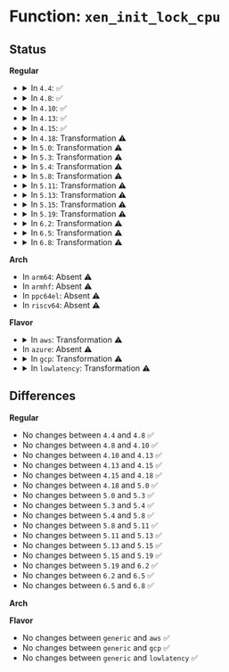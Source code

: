 # Function: <code>xen_init_lock_cpu</code>

## Status
<b>Regular</b>
<ul>
<li>
<details>
<summary>In <code>4.4</code>: ✅</summary>

```c
void xen_init_lock_cpu(int cpu);
```

**Collision:** Unique Global

**Inline:** No

**Transformation:** False

**Instances:**

```
In arch/x86/xen/spinlock.c (ffffffff8102bf00)
Location: arch/x86/xen/spinlock.c:275
Inline: False
Direct callers:
  - arch/x86/xen/smp.c:xen_hvm_cpu_up
  - arch/x86/xen/smp.c:xen_hvm_smp_prepare_cpus
  - arch/x86/xen/smp.c:xen_cpu_up
```
**Symbols:**

```
ffffffff8102bf00-ffffffff8102bfdd: xen_init_lock_cpu (STB_GLOBAL)
```
</details>
</li>
<li>
<details>
<summary>In <code>4.8</code>: ✅</summary>

```c
void xen_init_lock_cpu(int cpu);
```

**Collision:** Unique Global

**Inline:** No

**Transformation:** False

**Instances:**

```
In arch/x86/xen/spinlock.c (ffffffff8102b230)
Location: arch/x86/xen/spinlock.c:281
Inline: False
Direct callers:
  - arch/x86/xen/smp.c:xen_hvm_cpu_up
  - arch/x86/xen/smp.c:xen_hvm_smp_prepare_cpus
  - arch/x86/xen/smp.c:xen_cpu_up
```
**Symbols:**

```
ffffffff8102b230-ffffffff8102b30d: xen_init_lock_cpu (STB_GLOBAL)
```
</details>
</li>
<li>
<details>
<summary>In <code>4.10</code>: ✅</summary>

```c
void xen_init_lock_cpu(int cpu);
```

**Collision:** Unique Global

**Inline:** No

**Transformation:** False

**Instances:**

```
In arch/x86/xen/spinlock.c (ffffffff8102b930)
Location: arch/x86/xen/spinlock.c:78
Inline: False
Direct callers:
  - arch/x86/xen/enlighten.c:xen_cpu_up_online
  - arch/x86/xen/smp.c:xen_hvm_smp_prepare_cpus
  - arch/x86/xen/smp.c:xen_smp_prepare_cpus
```
**Symbols:**

```
ffffffff8102b930-ffffffff8102ba0d: xen_init_lock_cpu (STB_GLOBAL)
```
</details>
</li>
<li>
<details>
<summary>In <code>4.13</code>: ✅</summary>

```c
void xen_init_lock_cpu(int cpu);
```

**Collision:** Unique Global

**Inline:** No

**Transformation:** False

**Instances:**

```
In arch/x86/xen/spinlock.c (ffffffff81029bd0)
Location: arch/x86/xen/spinlock.c:78
Inline: False
Direct callers:
  - arch/x86/xen/enlighten.c:xen_cpu_up_online
  - arch/x86/xen/smp_pv.c:xen_pv_smp_prepare_cpus
  - arch/x86/xen/smp_hvm.c:xen_hvm_smp_prepare_cpus
```
**Symbols:**

```
ffffffff81029bd0-ffffffff81029ca3: xen_init_lock_cpu (STB_GLOBAL)
```
</details>
</li>
<li>
<details>
<summary>In <code>4.15</code>: ✅</summary>

```c
void xen_init_lock_cpu(int cpu);
```

**Collision:** Unique Global

**Inline:** No

**Transformation:** False

**Instances:**

```
In arch/x86/xen/spinlock.c (ffffffff81029df0)
Location: arch/x86/xen/spinlock.c:80
Inline: False
Direct callers:
  - arch/x86/xen/enlighten.c:xen_cpu_up_online
  - arch/x86/xen/smp_pv.c:xen_pv_smp_prepare_cpus
  - arch/x86/xen/smp_hvm.c:xen_hvm_smp_prepare_cpus
```
**Symbols:**

```
ffffffff81029df0-ffffffff81029edb: xen_init_lock_cpu (STB_GLOBAL)
```
</details>
</li>
<li>
<details>
<summary>In <code>4.18</code>: Transformation ⚠️</summary>

```c
void xen_init_lock_cpu(int cpu);
```

**Collision:** Unique Global

**Inline:** No

**Transformation:** True

**Instances:**

```
In arch/x86/xen/spinlock.c (0)
Location: arch/x86/xen/spinlock.c:78
Inline: False
Direct callers:
  - arch/x86/xen/enlighten.c:xen_cpu_up_online
  - arch/x86/xen/smp_pv.c:xen_pv_smp_prepare_cpus
  - arch/x86/xen/smp_hvm.c:xen_hvm_smp_prepare_cpus
```
**Symbols:**

```
ffffffff8102a9cb-ffffffff8102a9e1: xen_init_lock_cpu.cold.1 (STB_LOCAL)
ffffffff8102a880-ffffffff8102a95e: xen_init_lock_cpu (STB_GLOBAL)
```
</details>
</li>
<li>
<details>
<summary>In <code>5.0</code>: Transformation ⚠️</summary>

```c
void xen_init_lock_cpu(int cpu);
```

**Collision:** Unique Global

**Inline:** No

**Transformation:** True

**Instances:**

```
In arch/x86/xen/spinlock.c (0)
Location: arch/x86/xen/spinlock.c:66
Inline: False
Direct callers:
  - arch/x86/xen/enlighten.c:xen_cpu_up_online
  - arch/x86/xen/smp_pv.c:xen_pv_smp_prepare_cpus
  - arch/x86/xen/smp_hvm.c:xen_hvm_smp_prepare_cpus
```
**Symbols:**

```
ffffffff8102b03b-ffffffff8102b051: xen_init_lock_cpu.cold.4 (STB_LOCAL)
ffffffff8102aef0-ffffffff8102afce: xen_init_lock_cpu (STB_GLOBAL)
```
</details>
</li>
<li>
<details>
<summary>In <code>5.3</code>: Transformation ⚠️</summary>

```c
void xen_init_lock_cpu(int cpu);
```

**Collision:** Unique Global

**Inline:** No

**Transformation:** True

**Instances:**

```
In arch/x86/xen/spinlock.c (0)
Location: arch/x86/xen/spinlock.c:66
Inline: False
Direct callers:
  - arch/x86/xen/enlighten.c:xen_cpu_up_online
  - arch/x86/xen/smp_pv.c:xen_pv_smp_prepare_cpus
  - arch/x86/xen/smp_hvm.c:xen_hvm_smp_prepare_cpus
```
**Symbols:**

```
ffffffff8102ce33-ffffffff8102ce50: xen_init_lock_cpu.cold (STB_LOCAL)
ffffffff8102ccf0-ffffffff8102cda9: xen_init_lock_cpu (STB_GLOBAL)
```
</details>
</li>
<li>
<details>
<summary>In <code>5.4</code>: Transformation ⚠️</summary>

```c
void xen_init_lock_cpu(int cpu);
```

**Collision:** Unique Global

**Inline:** No

**Transformation:** True

**Instances:**

```
In arch/x86/xen/spinlock.c (0)
Location: arch/x86/xen/spinlock.c:66
Inline: False
Direct callers:
  - arch/x86/xen/enlighten.c:xen_cpu_up_online
  - arch/x86/xen/smp_pv.c:xen_pv_smp_prepare_cpus
  - arch/x86/xen/smp_hvm.c:xen_hvm_smp_prepare_cpus
```
**Symbols:**

```
ffffffff8102d703-ffffffff8102d720: xen_init_lock_cpu.cold (STB_LOCAL)
ffffffff8102d5c0-ffffffff8102d679: xen_init_lock_cpu (STB_GLOBAL)
```
</details>
</li>
<li>
<details>
<summary>In <code>5.8</code>: Transformation ⚠️</summary>

```c
void xen_init_lock_cpu(int cpu);
```

**Collision:** Unique Global

**Inline:** No

**Transformation:** True

**Instances:**

```
In arch/x86/xen/spinlock.c (0)
Location: arch/x86/xen/spinlock.c:66
Inline: False
Direct callers:
  - arch/x86/xen/enlighten.c:xen_cpu_up_online
  - arch/x86/xen/smp_pv.c:xen_pv_smp_prepare_cpus
  - arch/x86/xen/smp_hvm.c:xen_hvm_smp_prepare_cpus
```
**Symbols:**

```
ffffffff8102f833-ffffffff8102f850: xen_init_lock_cpu.cold (STB_LOCAL)
ffffffff8102f6f0-ffffffff8102f7a9: xen_init_lock_cpu (STB_GLOBAL)
```
</details>
</li>
<li>
<details>
<summary>In <code>5.11</code>: Transformation ⚠️</summary>

```c
void xen_init_lock_cpu(int cpu);
```

**Collision:** Unique Global

**Inline:** No

**Transformation:** True

**Instances:**

```
In arch/x86/xen/spinlock.c (0)
Location: arch/x86/xen/spinlock.c:66
Inline: False
Direct callers:
  - arch/x86/xen/enlighten.c:xen_cpu_up_online
  - arch/x86/xen/smp_pv.c:xen_pv_smp_prepare_cpus
  - arch/x86/xen/smp_hvm.c:xen_hvm_smp_prepare_cpus
```
**Symbols:**

```
ffffffff81bd2d73-ffffffff81bd2d90: xen_init_lock_cpu.cold (STB_LOCAL)
ffffffff81030460-ffffffff81030519: xen_init_lock_cpu (STB_GLOBAL)
```
</details>
</li>
<li>
<details>
<summary>In <code>5.13</code>: Transformation ⚠️</summary>

```c
void xen_init_lock_cpu(int cpu);
```

**Collision:** Unique Global

**Inline:** No

**Transformation:** True

**Instances:**

```
In arch/x86/xen/spinlock.c (0)
Location: arch/x86/xen/spinlock.c:66
Inline: False
Direct callers:
  - arch/x86/xen/enlighten.c:xen_cpu_up_online
  - arch/x86/xen/smp_pv.c:xen_pv_smp_prepare_cpus
  - arch/x86/xen/smp_hvm.c:xen_hvm_smp_prepare_cpus
```
**Symbols:**

```
ffffffff81bc50c2-ffffffff81bc50df: xen_init_lock_cpu.cold (STB_LOCAL)
ffffffff81030f60-ffffffff81031019: xen_init_lock_cpu (STB_GLOBAL)
```
</details>
</li>
<li>
<details>
<summary>In <code>5.15</code>: Transformation ⚠️</summary>

```c
void xen_init_lock_cpu(int cpu);
```

**Collision:** Unique Global

**Inline:** No

**Transformation:** True

**Instances:**

```
In arch/x86/xen/spinlock.c (0)
Location: arch/x86/xen/spinlock.c:66
Inline: False
Direct callers:
  - arch/x86/xen/enlighten.c:xen_cpu_up_online
  - arch/x86/xen/smp_pv.c:xen_pv_smp_prepare_cpus
  - arch/x86/xen/smp_hvm.c:xen_hvm_smp_prepare_cpus
```
**Symbols:**

```
ffffffff81c97c11-ffffffff81c97c3c: xen_init_lock_cpu.cold (STB_LOCAL)
ffffffff81036100-ffffffff81036248: xen_init_lock_cpu (STB_GLOBAL)
```
</details>
</li>
<li>
<details>
<summary>In <code>5.19</code>: Transformation ⚠️</summary>

```c
void xen_init_lock_cpu(int cpu);
```

**Collision:** Unique Global

**Inline:** No

**Transformation:** True

**Instances:**

```
In arch/x86/xen/spinlock.c (0)
Location: arch/x86/xen/spinlock.c:66
Inline: False
Direct callers:
  - arch/x86/xen/enlighten.c:xen_cpu_up_online
  - arch/x86/xen/smp_pv.c:xen_pv_smp_prepare_cpus
  - arch/x86/xen/smp_hvm.c:xen_hvm_smp_prepare_cpus
```
**Symbols:**

```
ffffffff81e4702b-ffffffff81e47056: xen_init_lock_cpu.cold (STB_LOCAL)
ffffffff8103bf60-ffffffff8103c0bc: xen_init_lock_cpu (STB_GLOBAL)
```
</details>
</li>
<li>
<details>
<summary>In <code>6.2</code>: Transformation ⚠️</summary>

```c
void xen_init_lock_cpu(int cpu);
```

**Collision:** Unique Global

**Inline:** No

**Transformation:** True

**Instances:**

```
In arch/x86/xen/spinlock.c (0)
Location: arch/x86/xen/spinlock.c:66
Inline: False
Direct callers:
  - arch/x86/xen/enlighten.c:xen_cpu_up_online
  - arch/x86/xen/smp_pv.c:xen_pv_smp_prepare_cpus
  - arch/x86/xen/smp_hvm.c:xen_hvm_smp_prepare_cpus
```
**Symbols:**

```
ffffffff82051e81-ffffffff82051e96: xen_init_lock_cpu.cold (STB_LOCAL)
ffffffff81044850-ffffffff810449ce: xen_init_lock_cpu (STB_GLOBAL)
```
</details>
</li>
<li>
<details>
<summary>In <code>6.5</code>: Transformation ⚠️</summary>

```c
void xen_init_lock_cpu(int cpu);
```

**Collision:** Unique Global

**Inline:** No

**Transformation:** True

**Instances:**

```
In arch/x86/xen/spinlock.c (0)
Location: arch/x86/xen/spinlock.c:66
Inline: False
Direct callers:
  - arch/x86/xen/enlighten.c:xen_cpu_up_online
  - arch/x86/xen/smp_pv.c:xen_pv_smp_prepare_cpus
  - arch/x86/xen/smp_hvm.c:xen_hvm_smp_prepare_cpus
```
**Symbols:**

```
ffffffff820d02f6-ffffffff820d030b: xen_init_lock_cpu.cold (STB_LOCAL)
ffffffff81044990-ffffffff81044b0e: xen_init_lock_cpu (STB_GLOBAL)
```
</details>
</li>
<li>
<details>
<summary>In <code>6.8</code>: Transformation ⚠️</summary>

```c
void xen_init_lock_cpu(int cpu);
```

**Collision:** Unique Global

**Inline:** No

**Transformation:** True

**Instances:**

```
In arch/x86/xen/spinlock.c (0)
Location: arch/x86/xen/spinlock.c:66
Inline: False
Direct callers:
  - arch/x86/xen/enlighten.c:xen_cpu_up_online
  - arch/x86/xen/smp_pv.c:xen_pv_smp_prepare_cpus
  - arch/x86/xen/smp_hvm.c:xen_hvm_smp_prepare_cpus
```
**Symbols:**

```
ffffffff821aac63-ffffffff821aac78: xen_init_lock_cpu.cold (STB_LOCAL)
ffffffff8104aec0-ffffffff8104b03e: xen_init_lock_cpu (STB_GLOBAL)
```
</details>
</li>
</ul>
<b>Arch</b>
<ul>
<li>
In <code>arm64</code>: Absent ⚠️
</li>
<li>
In <code>armhf</code>: Absent ⚠️
</li>
<li>
In <code>ppc64el</code>: Absent ⚠️
</li>
<li>
In <code>riscv64</code>: Absent ⚠️
</li>
</ul>
<b>Flavor</b>
<ul>
<li>
<details>
<summary>In <code>aws</code>: Transformation ⚠️</summary>

```c
void xen_init_lock_cpu(int cpu);
```

**Collision:** Unique Global

**Inline:** No

**Transformation:** True

**Instances:**

```
In arch/x86/xen/spinlock.c (0)
Location: arch/x86/xen/spinlock.c:66
Inline: False
Direct callers:
  - arch/x86/xen/enlighten.c:xen_cpu_up_online
  - arch/x86/xen/smp_pv.c:xen_pv_smp_prepare_cpus
  - arch/x86/xen/smp_hvm.c:xen_hvm_smp_prepare_cpus
```
**Symbols:**

```
ffffffff8102d863-ffffffff8102d880: xen_init_lock_cpu.cold (STB_LOCAL)
ffffffff8102d720-ffffffff8102d7d9: xen_init_lock_cpu (STB_GLOBAL)
```
</details>
</li>
<li>
In <code>azure</code>: Absent ⚠️
</li>
<li>
<details>
<summary>In <code>gcp</code>: Transformation ⚠️</summary>

```c
void xen_init_lock_cpu(int cpu);
```

**Collision:** Unique Global

**Inline:** No

**Transformation:** True

**Instances:**

```
In arch/x86/xen/spinlock.c (0)
Location: arch/x86/xen/spinlock.c:66
Inline: False
Direct callers:
  - arch/x86/xen/enlighten.c:xen_cpu_up_online
  - arch/x86/xen/smp_pv.c:xen_pv_smp_prepare_cpus
  - arch/x86/xen/smp_hvm.c:xen_hvm_smp_prepare_cpus
```
**Symbols:**

```
ffffffff8102d6c3-ffffffff8102d6e0: xen_init_lock_cpu.cold (STB_LOCAL)
ffffffff8102d580-ffffffff8102d639: xen_init_lock_cpu (STB_GLOBAL)
```
</details>
</li>
<li>
<details>
<summary>In <code>lowlatency</code>: Transformation ⚠️</summary>

```c
void xen_init_lock_cpu(int cpu);
```

**Collision:** Unique Global

**Inline:** No

**Transformation:** True

**Instances:**

```
In arch/x86/xen/spinlock.c (0)
Location: arch/x86/xen/spinlock.c:66
Inline: False
Direct callers:
  - arch/x86/xen/enlighten.c:xen_cpu_up_online
  - arch/x86/xen/smp_pv.c:xen_pv_smp_prepare_cpus
  - arch/x86/xen/smp_hvm.c:xen_hvm_smp_prepare_cpus
```
**Symbols:**

```
ffffffff8102e4b3-ffffffff8102e4d0: xen_init_lock_cpu.cold (STB_LOCAL)
ffffffff8102e370-ffffffff8102e429: xen_init_lock_cpu (STB_GLOBAL)
```
</details>
</li>
</ul>

## Differences
<b>Regular</b>
<ul>
<li>
No changes between <code>4.4</code> and <code>4.8</code> ✅
</li>
<li>
No changes between <code>4.8</code> and <code>4.10</code> ✅
</li>
<li>
No changes between <code>4.10</code> and <code>4.13</code> ✅
</li>
<li>
No changes between <code>4.13</code> and <code>4.15</code> ✅
</li>
<li>
No changes between <code>4.15</code> and <code>4.18</code> ✅
</li>
<li>
No changes between <code>4.18</code> and <code>5.0</code> ✅
</li>
<li>
No changes between <code>5.0</code> and <code>5.3</code> ✅
</li>
<li>
No changes between <code>5.3</code> and <code>5.4</code> ✅
</li>
<li>
No changes between <code>5.4</code> and <code>5.8</code> ✅
</li>
<li>
No changes between <code>5.8</code> and <code>5.11</code> ✅
</li>
<li>
No changes between <code>5.11</code> and <code>5.13</code> ✅
</li>
<li>
No changes between <code>5.13</code> and <code>5.15</code> ✅
</li>
<li>
No changes between <code>5.15</code> and <code>5.19</code> ✅
</li>
<li>
No changes between <code>5.19</code> and <code>6.2</code> ✅
</li>
<li>
No changes between <code>6.2</code> and <code>6.5</code> ✅
</li>
<li>
No changes between <code>6.5</code> and <code>6.8</code> ✅
</li>
</ul>
<b>Arch</b>
<ul>
</ul>
<b>Flavor</b>
<ul>
<li>
No changes between <code>generic</code> and <code>aws</code> ✅
</li>
<li>
No changes between <code>generic</code> and <code>gcp</code> ✅
</li>
<li>
No changes between <code>generic</code> and <code>lowlatency</code> ✅
</li>
</ul>
